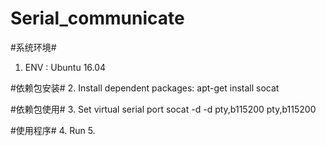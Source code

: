 # Serial_communicate

#系统环境# 
1. ENV : Ubuntu 16.04

#依赖包安装#
2. Install dependent packages: 
apt-get install socat

#依赖包使用#
3. Set virtual serial port
socat -d -d pty,b115200 pty,b115200

#使用程序#
4. Run
5. 
